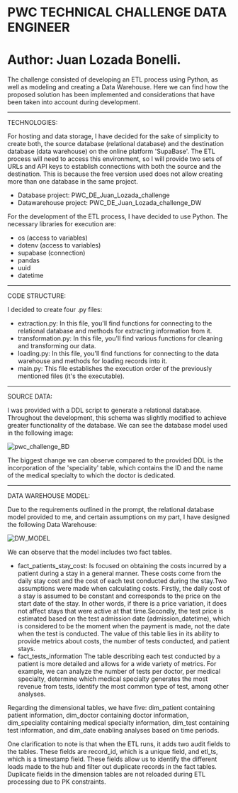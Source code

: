 # PWC TECHNICAL CHALLENGE DATA ENGINEER
# Author: Juan Lozada Bonelli.
The challenge consisted of developing an ETL process using Python, as well as modeling and creating a Data Warehouse. Here we can find how the proposed solution has been implemented and considerations that have been taken into account during development.

------------------------------------------------------------------------------------------------------------------------------------------
TECHNOLOGIES:

For hosting and data storage, I have decided for the sake of simplicity  to create both, the source database (relational database) and the destination database (data warehouse) on the online platform 'SupaBase'. The ETL process will need to access this environment, so I will provide two sets of URLs and API keys to establish connections with both the source and the destination. This is because the free version used does not allow creating more than one database in the same project.
* Database project: PWC_DE_Juan_Lozada_challenge
* Datawarehouse project: PWC_DE_Juan_Lozada_challenge_DW

  
For the development of the ETL process, I have decided to use Python. The necessary libraries for execution are:
 -  os (access to variables)
 - dotenv (access to variables)
 - supabase (connection)
 - pandas
 - uuid
 - datetime
------------------------------------------------------------------------------------------------------------------------------------------

CODE STRUCTURE:

I decided to create four .py files:
- extraction.py: In this file, you'll find functions for connecting to the relational database and methods for extracting information from it.
- transformation.py: In this file, you'll find various functions for cleaning and transforming our data.
- loading.py: In this file, you'll find functions for connecting to the data warehouse and methods for loading records into it.
- main.py: This file establishes the execution order of the previously mentioned files (it's the executable).

------------------------------------------------------------------------------------------------------------------------------------------

SOURCE DATA:

I was provided with a DDL script to generate a relational database. Throughout the development, this schema was slightly modified to achieve greater functionality of the database. We can see the database model used in the following image:

![pwc_challenge_BD](https://github.com/juanlozadab/pwc_challenge_etl/assets/54322283/460eb30b-1c60-46ce-ab48-036b5a399009)

The biggest change we can observe compared to the provided DDL is the incorporation of the 'speciality' table, which contains the ID and the name of the medical specialty to which the doctor is dedicated.

------------------------------------------------------------------------------------------------------------------------------------------
DATA WAREHOUSE MODEL:

Due to the requirements outlined in the prompt, the relational database model provided to me, and certain assumptions on my part, I have designed the following Data Warehouse:

![DW_MODEL](https://github.com/juanlozadab/pwc_challenge_etl/assets/54322283/59774def-4782-4e86-a264-02e1bb0f9565)

We can observe that the model includes two fact tables.

* fact_patients_stay_cost:
Is focused on obtaining the costs incurred by a patient during a stay in a general manner. These costs come from the daily stay cost and the cost of each test conducted during the stay.Two assumptions were made when calculating costs. Firstly, the daily cost of a stay is assumed to be constant and corresponds to the price on the start date of the stay. In other words, if there is a price variation, it does not affect stays that were active at that time.Secondly, the test price is estimated based on the test admission date (admission_datetime), which is considered to be the moment when the payment is made, not the date when the test is conducted.
The value of this table lies in its ability to provide metrics about costs, the number of tests conducted, and patient stays.
* fact_tests_information
The table describing each test conducted by a patient is more detailed and allows for a wide variety of metrics. For example, we can analyze the number of tests per doctor, per medical specialty, determine which medical specialty generates the most revenue from tests, identify the most common type of test, among other analyses.


Regarding the dimensional tables, we have five: dim_patient containing patient information, dim_doctor containing doctor information, dim_speciality containing medical specialty information, dim_test containing test information, and dim_date enabling analyses based on time periods.

One clarification to note is that when the ETL runs, it adds two audit fields to the tables. These fields are record_id, which is a unique field, and etl_ts, which is a timestamp field. These fields allow us to identify the different loads made to the hub and filter out duplicate records in the fact tables. Duplicate fields in the dimension tables are not reloaded during ETL processing due to PK constraints.






 

